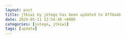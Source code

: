 ```yaml
---
layout: post
title: jtkiwi by jotego has been updated to 4f7da4b
date: 2024-05-11 12:54:48 +0000
categories: [jotego, jtkiwi]
tags: [update]
---
```


